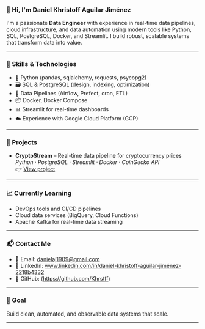 ### 👋 Hi, I'm Daniel Khristoff Aguilar Jiménez

I'm a passionate **Data Engineer** with experience in real-time data pipelines, cloud infrastructure, and data automation using modern tools like Python, SQL, PostgreSQL, Docker, and Streamlit. I build robust, scalable systems that transform data into value.

---

### 🧠 Skills & Technologies

- 🐍 Python (pandas, sqlalchemy, requests, psycopg2)
- 🗃️ SQL & PostgreSQL (design, indexing, optimization)
- 🧰 Data Pipelines (Airflow, Prefect, cron, ETL)
- 📦 Docker, Docker Compose
- 📊 Streamlit for real-time dashboards
- ☁️ Experience with Google Cloud Platform (GCP)

---

### 🔧 Projects

- **CryptoStream** – Real-time data pipeline for cryptocurrency prices  
  *Python · PostgreSQL · Streamlit · Docker · CoinGecko API*  
  👉 [View project](https://github.com/Khrstff/CryptoStream)


---

### 📈 Currently Learning

- DevOps tools and CI/CD pipelines  
- Cloud data services (BigQuery, Cloud Functions)  
- Apache Kafka for real-time data streaming

---

### 📬 Contact Me

- 📧 Email: danielaj1909@gmail.com  
- 💼 LinkedIn: www.linkedin.com/in/daniel-khristoff-aguilar-jiménez-2218b4332  
- 📂 GitHub: (https://github.com/Khrstff)

---

### 🧭 Goal

Build clean, automated, and observable data systems that scale.

---


